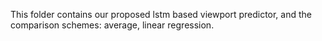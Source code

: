This folder contains our proposed lstm based viewport predictor, and the comparison schemes: average, linear regression.